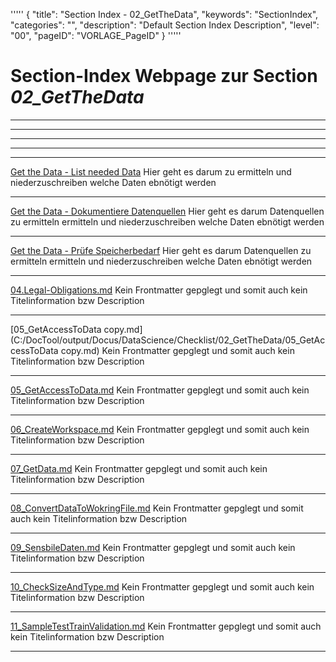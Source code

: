 '''''
{
"title": "Section Index - 02_GetTheData",
"keywords": "SectionIndex",
"categories": "",
"description": "Default Section Index Description",
"level": "00",
"pageID": "VORLAGE_PageID"
}
'''''


<h1>Section-Index Webpage zur Section <i>02_GetTheData</i></h1>

<hr><hr><hr><hr><hr>


[Get the Data - List needed Data](C:/DocTool/output/Docus/DataScience/Checklist/02_GetTheData/01_ListDataNeed.md)
Hier geht es darum zu ermitteln und niederzuschreiben welche Daten ebnötigt werden<hr>


[Get the Data - Dokumentiere Datenquellen](C:/DocTool/output/Docus/DataScience/Checklist/02_GetTheData/02_FindAndDocumentWhereToGetData.md)
Hier geht es darum Datenquellen zu ermitteln  ermitteln und niederzuschreiben welche Daten ebnötigt werden<hr>


[Get the Data - Prüfe Speicherbedarf](C:/DocTool/output/Docus/DataScience/Checklist/02_GetTheData/03_CheckSpaceForStorage.md)
Hier geht es darum Datenquellen zu ermitteln  ermitteln und niederzuschreiben welche Daten ebnötigt werden<hr>


[04.Legal-Obligations.md](C:/DocTool/output/Docus/DataScience/Checklist/02_GetTheData/04.Legal-Obligations.md)
Kein Frontmatter gepglegt und somit auch kein Titelinformation bzw Description<hr>


[05_GetAccessToData copy.md](C:/DocTool/output/Docus/DataScience/Checklist/02_GetTheData/05_GetAccessToData copy.md)
Kein Frontmatter gepglegt und somit auch kein Titelinformation bzw Description<hr>


[05_GetAccessToData.md](C:/DocTool/output/Docus/DataScience/Checklist/02_GetTheData/05_GetAccessToData.md)
Kein Frontmatter gepglegt und somit auch kein Titelinformation bzw Description<hr>


[06_CreateWorkspace.md](C:/DocTool/output/Docus/DataScience/Checklist/02_GetTheData/06_CreateWorkspace.md)
Kein Frontmatter gepglegt und somit auch kein Titelinformation bzw Description<hr>


[07_GetData.md](C:/DocTool/output/Docus/DataScience/Checklist/02_GetTheData/07_GetData.md)
Kein Frontmatter gepglegt und somit auch kein Titelinformation bzw Description<hr>


[08_ConvertDataToWokringFile.md](C:/DocTool/output/Docus/DataScience/Checklist/02_GetTheData/08_ConvertDataToWokringFile.md)
Kein Frontmatter gepglegt und somit auch kein Titelinformation bzw Description<hr>


[09_SensbileDaten.md](C:/DocTool/output/Docus/DataScience/Checklist/02_GetTheData/09_SensbileDaten.md)
Kein Frontmatter gepglegt und somit auch kein Titelinformation bzw Description<hr>


[10_CheckSizeAndType.md](C:/DocTool/output/Docus/DataScience/Checklist/02_GetTheData/10_CheckSizeAndType.md)
Kein Frontmatter gepglegt und somit auch kein Titelinformation bzw Description<hr>


[11_SampleTestTrainValidation.md](C:/DocTool/output/Docus/DataScience/Checklist/02_GetTheData/11_SampleTestTrainValidation.md)
Kein Frontmatter gepglegt und somit auch kein Titelinformation bzw Description<hr>